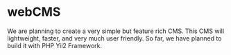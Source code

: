 webCMS
======

We are planning to create a very simple but feature rich CMS. This CMS will lightweight, faster, and very much user friendly.
So far, we have planned to build it with PHP Yii2 Framework.
